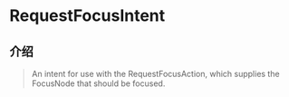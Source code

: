 # RequestFocusIntent

## 介绍

> An intent for use with the RequestFocusAction, which supplies the FocusNode that should be focused.
